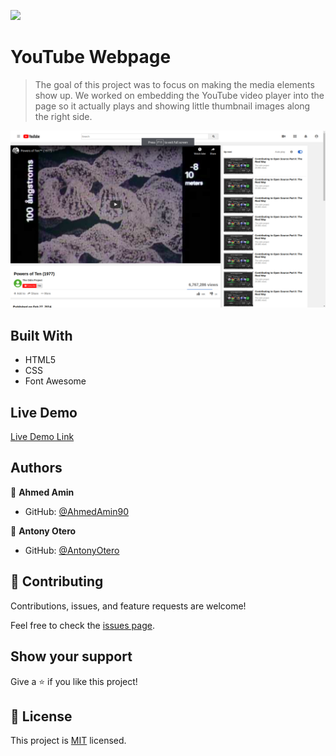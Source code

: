 ![](https://img.shields.io/badge/Microverse-blueviolet)

# YouTube Webpage

> The goal of this project was to focus on making the media elements show up. We worked on embedding the YouTube video player into the page so it actually plays and showing little thumbnail images along the right side.

![screenshot](./app_screenshot.png)

## Built With

- HTML5
- CSS
- Font Awesome

## Live Demo

[Live Demo Link](https://antonyotero.github.io/youtube-webpage/)

## Authors

👤 **Ahmed Amin**

- GitHub: [@AhmedAmin90](https://github.com/AhmedAmin90)

👤 **Antony Otero**

- GitHub: [@AntonyOtero](https://github.com/AntonyOtero)

## 🤝 Contributing

Contributions, issues, and feature requests are welcome!

Feel free to check the [issues page](issues/).

## Show your support

Give a ⭐️ if you like this project!

## 📝 License

This project is [MIT](LICENSE) licensed.
